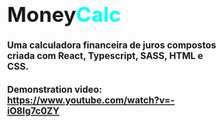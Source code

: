 # <font size=7>Money<font color=cyan >Calc</font></font>

## Uma calculadora financeira de juros compostos criada com React, Typescript, SASS, HTML e CSS.

## **Demonstration video:** https://www.youtube.com/watch?v=-iO8Ig7c0ZY
